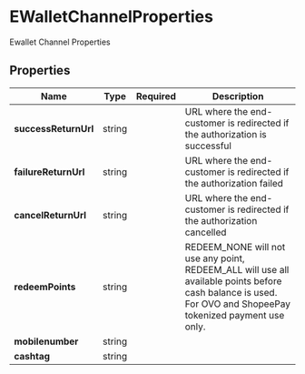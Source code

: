 # EWalletChannelProperties

Ewallet Channel Properties

## Properties

| Name | Type | Required | Description |
| ------------ | ------------- | ------------- | ------------- |
| **successReturnUrl** | string |  | URL where the end-customer is redirected if the authorization is successful |
**failureReturnUrl** | string |  | URL where the end-customer is redirected if the authorization failed |
**cancelReturnUrl** | string |  | URL where the end-customer is redirected if the authorization cancelled |
**redeemPoints** | string |  | REDEEM_NONE will not use any point, REDEEM_ALL will use all available points before cash balance is used. For OVO and ShopeePay tokenized payment use only. |
**mobilenumber** | string |  |  |
**cashtag** | string |  |  |


